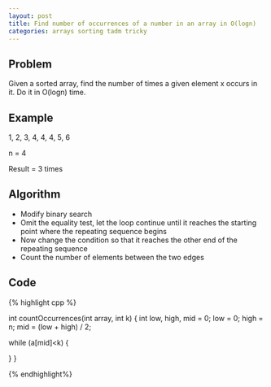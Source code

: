```yaml
---
layout: post
title: Find number of occurrences of a number in an array in O(logn) 
categories: arrays sorting tadm tricky
---
```


## Problem
Given a sorted array,  find the number of times a given element x occurs in it. Do it in O(logn) time. 

## Example

1, 2, 3, 4, 4, 4, 5, 6

n = 4

Result = 3 times

## Algorithm
- Modify binary search
- Omit the equality test, let the loop continue until it reaches the starting point where the repeating sequence begins
- Now change the condition so that it reaches the other end of the repeating sequence
- Count the number of elements between the two edges

## Code

{% highlight cpp %}

int countOccurrences(int array, int k) {
  int low, high, mid = 0;
  low = 0;
  high = n;
  mid = (low + high) / 2;

  while (a[mid]<k) {
    
  }
}


{% endhighlight%}
